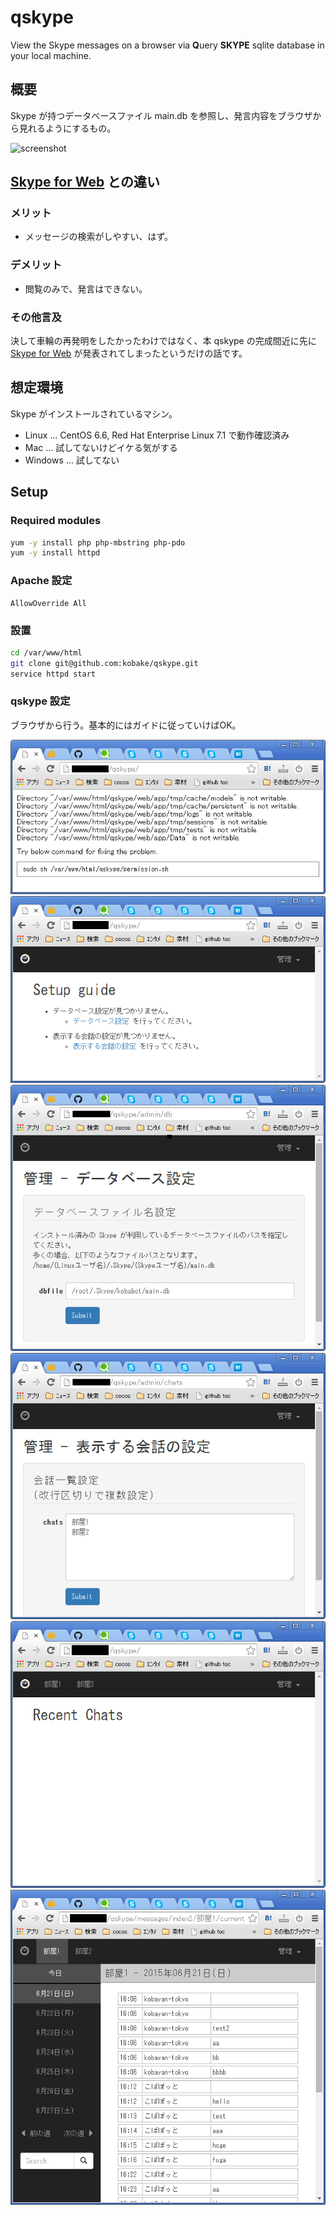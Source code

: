 # qskype

View the Skype messages on a browser via **Q**uery **SKYPE** sqlite database in your local machine.

## 概要
Skype が持つデータベースファイル main.db を参照し、発言内容をブラウザから見れるようにするもの。

![screenshot](https://raw.githubusercontent.com/kobake/qskype/master/screenshots/screenshot.png?token=ACyzLjJwm9kwGVBsrWIM_j80oKjzToGAks5Vj68vwA%3D%3D)

## [Skype for Web](https://web.skype.com/) との違い
### メリット
- メッセージの検索がしやすい、はず。

### デメリット
- 閲覧のみで、発言はできない。

### その他言及
決して車輪の再発明をしたかったわけではなく、本 qskype の完成間近に先に [Skype for Web](https://web.skype.com/) が発表されてしまったというだけの話です。

## 想定環境

Skype がインストールされているマシン。

- Linux … CentOS 6.6, Red Hat Enterprise Linux 7.1 で動作確認済み
- Mac … 試してないけどイケる気がする
- Windows … 試してない

## Setup
### Required modules
```bash
yum -y install php php-mbstring php-pdo
yum -y install httpd
```

### Apache 設定
```
AllowOverride All
```

### 設置
```bash
cd /var/www/html
git clone git@github.com:kobake/qskype.git
service httpd start
```

### qskype 設定
ブラウザから行う。基本的にはガイドに従っていけばOK。

![screenshot](https://raw.githubusercontent.com/kobake/qskype/master/screenshots/1.png?token=ACyzLjJwm9kwGVBsrWIM_j80oKjzToGAks5Vj68vwA%3D%3D)
![screenshot](https://raw.githubusercontent.com/kobake/qskype/master/screenshots/2.png?token=ACyzLjJwm9kwGVBsrWIM_j80oKjzToGAks5Vj68vwA%3D%3D)
![screenshot](https://raw.githubusercontent.com/kobake/qskype/master/screenshots/3.png?token=ACyzLjJwm9kwGVBsrWIM_j80oKjzToGAks5Vj68vwA%3D%3D)
![screenshot](https://raw.githubusercontent.com/kobake/qskype/master/screenshots/4.png?token=ACyzLjJwm9kwGVBsrWIM_j80oKjzToGAks5Vj68vwA%3D%3D)
![screenshot](https://raw.githubusercontent.com/kobake/qskype/master/screenshots/5.png?token=ACyzLjJwm9kwGVBsrWIM_j80oKjzToGAks5Vj68vwA%3D%3D)
![screenshot](https://raw.githubusercontent.com/kobake/qskype/master/screenshots/6.png?token=ACyzLjJwm9kwGVBsrWIM_j80oKjzToGAks5Vj68vwA%3D%3D)
